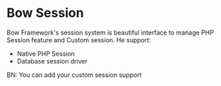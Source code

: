 # Bow Session

Bow Framework's session system is beautiful interface to manage PHP Session feature and Custom session.
He support:

- Native PHP Session
- Database session driver 

BN: You can add your custom session support